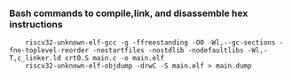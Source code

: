 
### Bash commands to compile,link, and disassemble hex instructions 
```
    riscv32-unknown-elf-gcc -g -ffreestanding -O0 -Wl,--gc-sections -fno-toplevel-reorder -nostartfiles -nostdlib -nodefaultlibs -Wl,-T,c_linker.ld crt0.S main.c -o main.elf
    riscv32-unknown-elf-objdump -drwC -S main.elf > main.dump
```
